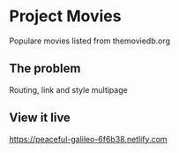 # Project Movies

Populare movies listed from themoviedb.org

## The problem

Routing, link and style multipage

## View it live

https://peaceful-galileo-6f6b38.netlify.com

